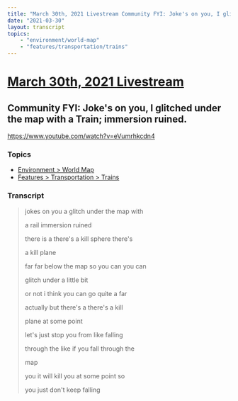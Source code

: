```yaml
---
title: "March 30th, 2021 Livestream Community FYI: Joke's on you, I glitched under the map with a Train; immersion ruined."
date: "2021-03-30"
layout: transcript
topics:
    - "environment/world-map"
    - "features/transportation/trains"
---
```

# [March 30th, 2021 Livestream](../2021-03-30.md)
## Community FYI: Joke's on you, I glitched under the map with a Train; immersion ruined.
https://www.youtube.com/watch?v=eVumrhkcdn4

### Topics
* [Environment > World Map](../topics/environment/world-map.md)
* [Features > Transportation > Trains](../topics/features/transportation/trains.md)

### Transcript

> jokes on you a glitch under the map with
>
> a rail immersion ruined
>
> there is a there's a kill sphere there's
>
> a kill plane
>
> far far below the map so you can you can
>
> glitch under a little bit
>
> or not i think you can go quite a far
>
> actually but there's a there's a kill
>
> plane at some point
>
> let's just stop you from like falling
>
> through the like if you fall through the
>
> map
>
> you it will kill you at some point so
>
> you just don't keep falling
